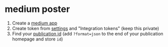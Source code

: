 medium poster
=========================

1. Create a [medium app](https://medium.com/me/applications)
2. Create token from [settings](https://medium.com/me/settings) and "Integration tokens" (keep this private)
3. Find your [publication id](https://help.medium.com/hc/en-us/articles/226875507-How-to-find-your-publication-ID-for-IFTTT-) (add `?format=json` to the end of your publication homepage and store `id`)
